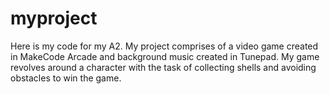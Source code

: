 # myproject

Here is my code for my A2. My project comprises of a video game created in MakeCode Arcade and background music created in Tunepad. My game revolves around a character with the task of collecting shells and avoiding obstacles to win the game.
